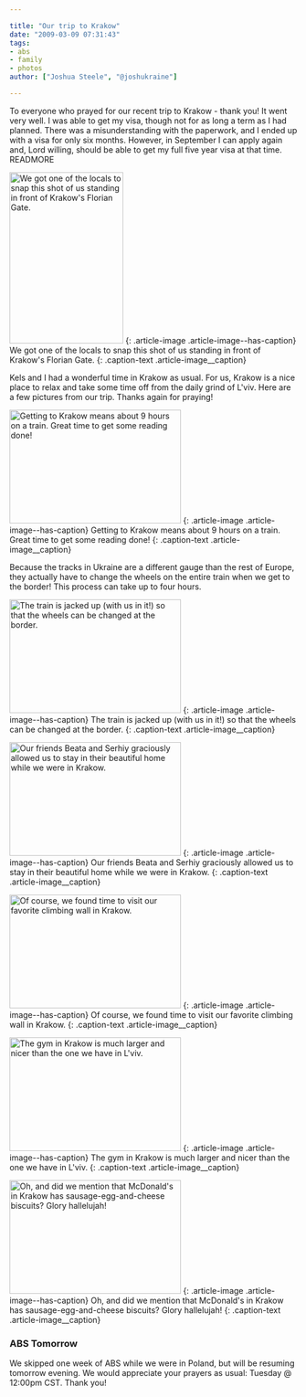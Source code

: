 ```yaml
---

title: "Our trip to Krakow"
date: "2009-03-09 07:31:43"
tags:
- abs
- family
- photos
author: ["Joshua Steele", "@joshukraine"]

---
```


To everyone who prayed for our recent trip to Krakow - thank you! It went very well. I was able to get my visa, though not for as long a term as I had planned. There was a misunderstanding with the paperwork, and I ended up with a visa for only six months. However, in September I can apply again and, Lord willing, should be able to get my full five year visa at that time. READMORE

<a href="//d21yo20tm8bmc2.cloudfront.net/2009/03/dsc_5101.jpg"><img class="size-medium wp-image-529" title="dsc_5101" src="//d21yo20tm8bmc2.cloudfront.net/2009/03/dsc_5101-199x300.jpg" alt="We got one of the locals to snap this shot of us standing in front of Krakow's Florian Gate." width="199" height="300" /></a>
{: .article-image .article-image--has-caption}
We got one of the locals to snap this shot of us standing in front of Krakow's Florian Gate.
{: .caption-text .article-image__caption}

Kels and I had a wonderful time in Krakow as usual. For us, Krakow is a nice place to relax and take some time off from the daily grind of L'viv. Here are a few pictures from our trip. Thanks again for praying!

<a href="//d21yo20tm8bmc2.cloudfront.net/2009/03/dsc_5043.jpg"><img class="size-medium wp-image-530" title="dsc_5043" src="//d21yo20tm8bmc2.cloudfront.net/2009/03/dsc_5043-300x199.jpg" alt="Getting to Krakow means about 9 hours on a train. Great time to get some reading done!" width="300" height="199" /></a>
{: .article-image .article-image--has-caption}
Getting to Krakow means about 9 hours on a train. Great time to get some reading done!
{: .caption-text .article-image__caption}

Because the tracks in Ukraine are a different gauge than the rest of Europe, they actually have to change the wheels on the entire train when we get to the border! This process can take up to four hours.

<a href="//d21yo20tm8bmc2.cloudfront.net/2009/03/dsc_5050.jpg"><img class="size-medium wp-image-531" title="dsc_5050" src="//d21yo20tm8bmc2.cloudfront.net/2009/03/dsc_5050-300x199.jpg" alt="The train is jacked up (with us in it!) so that the wheels can be changed at the border." width="300" height="199" /></a>
{: .article-image .article-image--has-caption}
The train is jacked up (with us in it!) so that the wheels can be changed at the border.
{: .caption-text .article-image__caption}

<a href="//d21yo20tm8bmc2.cloudfront.net/2009/03/dsc_5092.jpg"><img class="size-medium wp-image-532" title="dsc_5092" src="//d21yo20tm8bmc2.cloudfront.net/2009/03/dsc_5092-300x199.jpg" alt="Our friends Beata and Serhiy graciously allowed us to stay in their beautiful home while we were in Krakow." width="300" height="199" /></a>
{: .article-image .article-image--has-caption}
Our friends Beata and Serhiy graciously allowed us to stay in their beautiful home while we were in Krakow.
{: .caption-text .article-image__caption}

<a href="//d21yo20tm8bmc2.cloudfront.net/2009/03/dsc_5073.jpg"><img class="size-medium wp-image-533" title="dsc_5073" src="//d21yo20tm8bmc2.cloudfront.net/2009/03/dsc_5073-300x199.jpg" alt="Of course, we found time to visit our favorite climbing wall in Krakow." width="300" height="199" /></a>
{: .article-image .article-image--has-caption}
Of course, we found time to visit our favorite climbing wall in Krakow.
{: .caption-text .article-image__caption}

<a href="//d21yo20tm8bmc2.cloudfront.net/2009/03/dsc_5086.jpg"><img class="size-medium wp-image-534" title="dsc_5086" src="//d21yo20tm8bmc2.cloudfront.net/2009/03/dsc_5086-300x199.jpg" alt="The gym in Krakow is much larger and nicer than the one we have in L'viv." width="300" height="199" /></a>
{: .article-image .article-image--has-caption}
The gym in Krakow is much larger and nicer than the one we have in L'viv.
{: .caption-text .article-image__caption}

<a href="//d21yo20tm8bmc2.cloudfront.net/2009/03/dsc_5098.jpg"><img class="size-medium wp-image-535" title="dsc_5098" src="//d21yo20tm8bmc2.cloudfront.net/2009/03/dsc_5098-300x199.jpg" alt="Oh, and did we mention that McDonald's in Krakow has sausage-egg-and-cheese biscuits? Glory hallelujah!" width="300" height="199" /></a>
{: .article-image .article-image--has-caption}
Oh, and did we mention that McDonald's in Krakow has sausage-egg-and-cheese biscuits? Glory hallelujah!
{: .caption-text .article-image__caption}

### ABS Tomorrow

We skipped one week of ABS while we were in Poland, but will be resuming tomorrow evening. We would appreciate your prayers as usual: Tuesday @ 12:00pm CST. Thank you!
